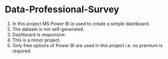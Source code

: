 # Data-Professional-Survey
1) In this project MS Power BI is used to create a simple dashboard.
2) The dataset is not self-generated.
3) Dashboard is responsive.
4) This is a minor project.
5) Only free options of Power BI are used in this project i.e. no premium is required
